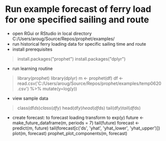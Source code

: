 # Run example forecast of ferry load for one specified sailing and route
- open RGui or RStudio in local directory C:/Users/aroug/Source/Repos/prophet/examples/
- run historical ferry loading data for specific sailing time and route
- install prerequisites
> install.packages("prophet")
> install.packages("dplyr")
- run learning routine
> library(prophet)
> library(dplyr)
> m <- prophet(df)
> df <- read.csv('C:/Users/aroug/Source/Repos/prophet/examples/temp0620.csv') %>% mutate(y=log(y))
- view sample data
> class(df$ds)
class(df$y)
head(df$y)
head(df$ds)
tail(df$y)
tail(df$ds)
- create forecast: to forecast loading transform to exp(y)
future <- make_future_dataframe(m, periods = 7)
tail(future)
forecast <- predict(m, future)
tail(forecast[c('ds', 'yhat', 'yhat_lower', 'yhat_upper')])
plot(m, forecast)
prophet_plot_components(m, forecast)
